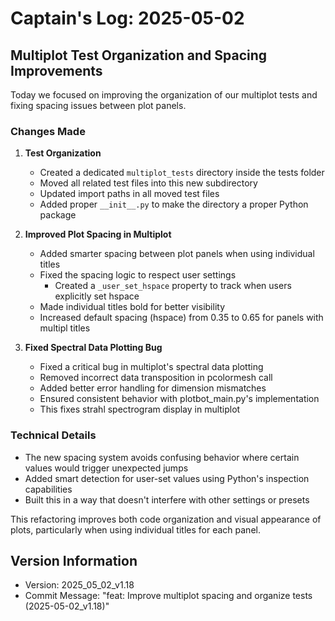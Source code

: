 # Captain's Log: 2025-05-02

## Multiplot Test Organization and Spacing Improvements

Today we focused on improving the organization of our multiplot tests and fixing spacing issues between plot panels.

### Changes Made

1. **Test Organization**
   - Created a dedicated `multiplot_tests` directory inside the tests folder
   - Moved all related test files into this new subdirectory
   - Updated import paths in all moved test files
   - Added proper `__init__.py` to make the directory a proper Python package

2. **Improved Plot Spacing in Multiplot**
   - Added smarter spacing between plot panels when using individual titles
   - Fixed the spacing logic to respect user settings
     - Created a `_user_set_hspace` property to track when users explicitly set hspace
   - Made individual titles bold for better visibility
   - Increased default spacing (hspace) from 0.35 to 0.65 for panels with multipl titles

3. **Fixed Spectral Data Plotting Bug**
   - Fixed a critical bug in multiplot's spectral data plotting
   - Removed incorrect data transposition in pcolormesh call
   - Added better error handling for dimension mismatches
   - Ensured consistent behavior with plotbot_main.py's implementation
   - This fixes strahl spectrogram display in multiplot

### Technical Details

- The new spacing system avoids confusing behavior where certain values would trigger unexpected jumps
- Added smart detection for user-set values using Python's inspection capabilities
- Built this in a way that doesn't interfere with other settings or presets

This refactoring improves both code organization and visual appearance of plots, particularly when using individual titles for each panel.

## Version Information
- Version: 2025_05_02_v1.18
- Commit Message: "feat: Improve multiplot spacing and organize tests (2025-05-02_v1.18)" 